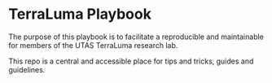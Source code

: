 # TerraLuma Playbook

The purpose of this playbook is to facilitate a reproducible and maintainable for members of the UTAS TerraLuma research lab.

This repo is a central and accessible place for tips and tricks, guides and guidelines.
